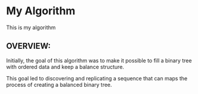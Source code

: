 # My Algorithm
This is my algorithm

## OVERVIEW:
Initially, the goal of this algorithm was to make it possible to
fill a binary tree with ordered data and keep a balance structure.

This goal led to discovering and replicating a sequence that can maps
the process of creating a balanced binary tree.
